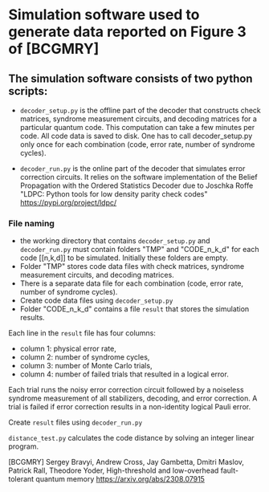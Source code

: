 # Simulation software used to generate data reported on Figure 3 of [BCGMRY]

## The simulation software consists of two python scripts:

* `decoder_setup.py` is the offline part of the decoder that constructs check matrices,
syndrome measurement circuits, and decoding matrices for a particular quantum code.
This computation can take a few minutes per code. All code data is saved to disk.
One has to call decoder_setup.py only once for each combination (code, error rate, number of syndrome cycles). 

* `decoder_run.py` is the online part of the decoder that simulates error correction circuits. It relies on the software implementation of the Belief Propagation with the Ordered Statistics Decoder due to 
Joschka Roffe
"LDPC: Python tools for low density parity check codes"
https://pypi.org/project/ldpc/

### File naming
- the working directory that contains `decoder_setup.py` and `decoder_run.py` must 
contain folders "TMP" and "CODE_n_k_d" for each code [[n,k,d]] to be simulated. Initially these folders are empty.
- Folder "TMP" stores code data files with check matrices, syndrome measurement circuits, and decoding matrices.
- There is a separate data file for each combination (code, error rate, number of syndrome cycles). 
- Create code data files using `decoder_setup.py`
- Folder "CODE_n_k_d" contains a file `result` that stores the simulation results.

Each line in the `result` file has four columns:
- column 1: physical error rate,
- column 2: number of syndrome cycles,
- column 3: number of Monte Carlo trials,
- column 4: number of failed trials that resulted in a logical error.

Each trial runs the noisy error correction circuit followed by a noiseless syndrome measurement of all stabilizers, decoding, and error correction. A trial is failed if error correction results in a non-identity logical Pauli error.

Create `result` files using `decoder_run.py`

`distance_test.py` calculates the code distance by solving an integer linear program.


[BCGMRY]
Sergey Bravyi, Andrew Cross, Jay Gambetta, Dmitri Maslov, Patrick Rall, Theodore Yoder,
High-threshold and low-overhead fault-tolerant quantum memory
https://arxiv.org/abs/2308.07915
